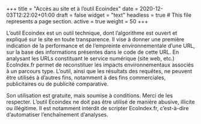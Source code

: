 +++
title = "Accès au site et à l’outil Ecoindex"
date = 2020-12-03T12:22:02+01:00
draft = false
widget = "text"
headless = true  # This file represents a page section.
active = true
weight = 50
+++

L’outil Ecoindex est un outil technique, dont l’algorithme est ouvert et expliqué sur le site en toute transparence. Il
vise à donner une première indication de la performance et de l’empreinte environnementale d’une URL, sur la base des
informations présentes dans le code de cette URL. En analysant les URLs constituant le service numérique (site web,
etc.) EcoIndex.fr permet de reconstituer les impacts environnementaux associés à un parcours type. L’outil, ainsi que
les résultats des requêtes, ne peuvent être utilisés à d’autres fins, notamment à des fins commerciales, publicitaires
ou de publicité comparative.

Son utilisation est gratuite, mais soumise à conditions. Merci de les respecter. L’outil Ecoindex ne doit pas être
utilisé de manière abusive, illicite ou illégitime. Il est notamment interdit de scripter EcoIndex.fr, c’est-à-dire
d’automatiser l’enchaînement d’analyses.
